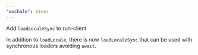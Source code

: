 ```yaml
---
"wuchale": minor
---
```


Add `loadLocaleSync` to run-client

In addition to `loadLocale`, there is now `loadLocaleSync` that can be used with synchronous loaders avoiding `await`.
